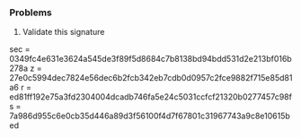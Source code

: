 ### Problems

1. Validate this signature

sec = 0349fc4e631e3624a545de3f89f5d8684c7b8138bd94bdd531d2e213bf016b278a
z = 27e0c5994dec7824e56dec6b2fcb342eb7cdb0d0957c2fce9882f715e85d81a6
r = ed81ff192e75a3fd2304004dcadb746fa5e24c5031ccfcf21320b0277457c98f
s = 7a986d955c6e0cb35d446a89d3f56100f4d7f67801c31967743a9c8e10615bed
